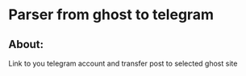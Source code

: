 # Parser from ghost to telegram

## About:
Link to you telegram account and transfer post to selected ghost site
